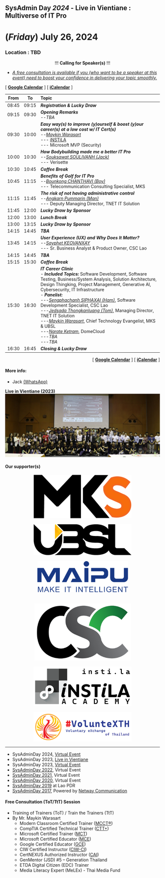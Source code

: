 ## SysAdmin Day ***2024*** - Live in Vientiane : Multiverse of IT Pro
# **(*Friday*) July 26, 2024**
### Location : TBD

<p align="center">
    <!-- <a href="../../Assets/SysAdminDay-2023-VTE-White.png"><img src="../../Assets/SysAdminDay-2023-VTE-Black.png" width="50%" title="SysAdmin Day 2023 - Live in Vientiane"></a> -->
    !!! <b>Calling for Speaker(s)</b> !!!
</p>

+ *[A free consultation is available if you (who want to be a speaker at this event) need to boost your confidence in delivering your topic smoothly.](#consultant)*

[ <a target="_blank" href="http://www.google.com/calendar/event?action=TEMPLATE&dates=20240726T014500Z%2F20240726T094500Z&ctz=Asia/Vientiane&text=SysAdmin%20Day%202024%20%3A%20Live%20in%20Vientiane&location=TBD&details=For%20details%2C%20link%20here%3A%20https%3A%2F%2FSysAdminDay.github.io%2F2024%2FVTE"><b>Google Calendar</b></a> ]
[ <a target="_blank" href="./SysAdminDay2024-VTE.ics"><b>iCalendar</b></a> ]

| From  |  To   |  Topic                                                                                                                                                                                                          |
|:-----:|:-----:|:----------------------------------------------------------------------------------------------------------------------------------------------------------------------------------------------------------------|
| 08:45 | 09:15 | *<b>Registration &amp; Lucky Draw</b>*                                                                                                                                                                                          |
| 09:15 | 09:30 | *<b>Opening Remarks</b>*<br>--*TBA*                                                                                                                                                                              |
| 09:30 | 10:00 | *<b>Easy way(s) to improve (y)ourself &amp; boost (y)our career(s) at a low cost w/ IT Cert(s)</b>*<br>--*[Maykin Warasart](https://mayk.in/)*<br>--- [iNSTiLA](https://insti.la/)<br>--- Microsoft MVP (Security) |
| 10:00 | 10:30 | *<b>How Bodybuilding made me a better IT Pro</b>*<br>--*[Souksawat SOULIVANH (Jack)](https://www.linkedin.com/in/souksawat-soulivanh/)*<br> --- Verisette                                                       |
| 10:30 | 10:45 | *<b>Coffee Break</b>*|
| 10:45 | 11:15 | *<b>Benefits of Golf for IT Pro</b>*<br>--*[Bounkong CHANTHAVI (Boy)](https://www.linkedin.com/in/bounkong-chanthavi/)*<br> --- Telecommunication Consulting Specialist, MKS                                    |
| 11:15 | 11:45 | *<b>The risk of not having administrative control</b>*<br>--*[Angkarn Pummarin (Man)](https://www.facebook.com/in8l00p)*<br> --- Deputy Managing Director, TNET IT Solution                                                                         |
| 11:45 | 12:00 | *<b>Lucky Draw by Sponsor</b>* |
| 12:00 | 13:00 | *<b>Lunch Break</b>* |
| 13:00 | 13:15 | *<b>Lucky Draw by Sponsor</b>* |
| 14:15 | 14:45 | *<b>TBA</b>* |
| 13:45 | 14:15 | *<b>User Experience (UX) and Why Does It Matter?</b>*<br>--*[Sayphet KEOVANXAY](https://www.linkedin.com/in/sayphet-keovanxay-aa1649254/)*<br> --- Sr. Business Analyst & Product Owner, CSC Lao                                                                            |
| 14:15 | 14:45 | *<b>TBA</b>* |
| 15:15 | 15:30 | *<b>Coffee Break</b>*|
| 15:30 | 16:30 | *<b>IT Career Clinic</b>*<br>- <b>*Included Topics:*</b> Software Development, Software Testing, Business/System Analysis, Solution Architecture, Design Thingking, Project Management, Generative AI, Cybersecurity, IT Infrastructure<br>- <b>*Panelist:*</b><br> ---*[Sengphachanh SIPHAXAI (Ham)](https://www.linkedin.com/in/sengphachanh-siphaxai-622652254/)*, Software Development Specialist, CSC Lao<br>---*[Jedsada Thongkanluang (Tom)](https://www.facebook.com/tomcisco)*, Managing Director, TNET IT Solution<br>---*[Maykin Warasart](https://www.facebook.com/maeklong/)*, Chief Technology Evangelist, MKS & UBSL<br>---*[Narate Ketram](https://www.facebook.com/koonnarate)*, DomeCloud<br>---*TBA*<br>---*TBA*|
| 16:30 | 16:45 | *<b>Closing &amp; Lucky Draw</b>*                                                                                                                                                                                                |

<p align="right">
    [ <a target="_blank" href="http://www.google.com/calendar/event?action=TEMPLATE&dates=20240726T014500Z%2F20240726T094500Z&ctz=Asia/Vientiane&text=SysAdmin%20Day%202024%20%3A%20Live%20in%20Vientiane&location=TBD&details=For%20details%2C%20link%20here%3A%20https%3A%2F%2FSysAdminDay.github.io%2F2024%2FVTE"><b>Google Calendar</b></a> ]
    [ <a target="_blank" href="./SysAdminDay2024-VTE.ics"><b>iCalendar</b></a> ]
</p>

#### More info: 
+ Jack [(WhatsApp)](https://wa.me/qr/ZIXUWJ53MMJBP1)

<b>Live in Vientiane (2023)</b>
<a href="../../2023/VTE/Group.JPG" target="_parent"><img src="../../2023/VTE/Group-wide.JPG" title="SysAdmin Day 2023 - Live in Vientiane"></a>

#### Our supporter(s)

<p align="center">
    <a href="https://mangkone.com"><img src="Supporters/mks.png" width="318" title="MKS"></a><br><br>
    <a href="https://ubslao.com" target="blank"><img src="Supporters/ubsl.webp" title="UBS LAO"></a><br><br>
    <a href="https://www.facebook.com/profile.php?id=61556794172742" target="_blank"><img src="Supporters/Maipu.png" title="Maipu - Make it intelligent"></a><br><br><br>
    <img src="Supporters/CSC-2.png" title="CSC" width="315"><br><br>
    <a href="https://insti.la" target="blank"><img src="Supporters/instila.png" width="318" title="iNSTiLA Academy"></a><br><br>
    <a href="https://VolunteX.github.io" target="_blank"><img src="Supporters/VolunteX.png" width="320" title="Voluntary eXchange of Thailand"></a>
</p>
 
---

* SysAdminDay 2024, [Virtual Event](/2024/VirtualEvent)
* SysAdminDay 2023, [Live in Vientiane](/2023/VTE)
* SysAdminDay 2023, [Virtual Event](/2023/VirtualEvent)
* [SysAdminDay 2022](/2022/VirtualEvent), Virtual Event
* [SysAdminDay 2021](/2021/VirtualEvent), Virtual Event
* [SysAdminDay 2020](/2020/VirtualEvent), Virtual Event
* [SysAdminDay 2019](/2019/Laos) at Lao PDR
* [SysAdminDay 2017](https://www.facebook.com/sysadminthailand/photos/?tab=album&album_id=303193886821648), Powered by [Netway Communication](https://netway.co.th/)


<a name="consultant"></a>
#### Free Consultation (ToT/TtT) Session
+ Training of Trainers (ToT) / Train the Trainers (TtT)
+ By Mr. Maykin Warasart
    + Modern Classroom Certified Trainer ([MCCT®](https://www.credential.net/89377485-8685-470c-9362-ae7acbddb323#gs.5p47k8)) 
    + CompTIA Certified Technical Trainer ([CTT+](https://www.credly.com/badges/312dcfff-2b9e-4a5d-856e-40cf9f96f1dc))
    + Microsoft Certified Trainer ([MCT](https://mayk.in/cert/?P=MCT-*))
    + Microsoft Certified Educator ([MCE](https://mayk.in/cert/MCE.html))
    + Google Certified Educator ([GCE](https://www.credential.net/e340e8be-28bc-43fd-81e1-6b684234bdff))
    + CIW Certified Instructor ([CIW-CI](https://mayk.in/cert/CIW-CI.html))
    + CertNEXUS Authorized Instructor ([CAI](https://www.credential.net/bc9d4b9c-5e89-44b9-952a-b718c8f6bfc3))
    + GenMentor (JSD) #5 – Generation Thailand
    + ETDA Digital Citizen (EDC) Trainer
    + Media Literacy Expert (MeLEx) - Thai Media Fund